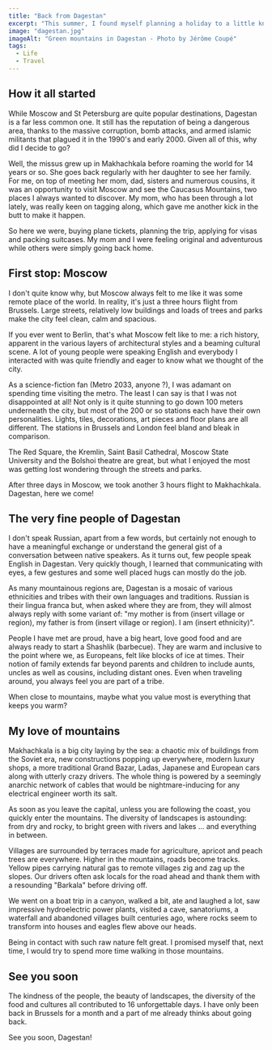 ```yaml
---
title: "Back from Dagestan"
excerpt: "This summer, I found myself planning a holiday to a little known part of Russia, tucked between the shores of the Caspian Sea and the majestic Caucasus Mountains: the republic of Dagestan."
image: "dagestan.jpg"
imageAlt: "Green mountains in Dagestan - Photo by Jérôme Coupé"
tags:
  - Life
  - Travel
---
```


## How it all started

While Moscow and St Petersburg are quite popular destinations, Dagestan is a far less common one. It still has the reputation of being a dangerous area, thanks to the massive corruption, bomb attacks, and armed islamic militants that plagued it in the 1990's and early 2000. Given all of this, why did I decide to go?

Well, the missus grew up in Makhachkala before roaming the world for 14 years or so. She goes back regularly with her daughter to see her family. For me, on top of meeting her mom, dad, sisters and numerous cousins, it was an opportunity to visit Moscow and see the Caucasus Mountains, two places I always wanted to discover. My mom, who has been through a lot lately, was really keen on tagging along, which gave me another kick in the butt to make it happen.

So here we were, buying plane tickets, planning the trip, applying for visas and packing suitcases. My mom and I were feeling original and adventurous while others were simply going back home.

## First stop: Moscow

I don't quite know why, but Moscow always felt to me like it was some remote place of the world. In reality, it's just a three hours flight from Brussels. Large streets, relatively low buildings and loads of trees and parks make the city feel clean, calm and spacious.

If you ever went to Berlin, that's what Moscow felt like to me: a rich history, apparent in the various layers of architectural styles and a beaming cultural scene. A lot of young people were speaking English and everybody I interacted with was quite friendly and eager to know what we thought of the city.

As a science-fiction fan (Metro 2033, anyone ?), I was adamant on spending time visiting the metro. The least I can say is that I was not disappointed at all! Not only is it quite stunning to go down 100 meters underneath the city, but most of the 200 or so stations each have their own personalities. Lights, tiles, decorations, art pieces and floor plans are all different. The stations in Brussels and London feel bland and bleak in comparison.

The Red Square, the Kremlin, Saint Basil Cathedral, Moscow State University and the Bolshoi theatre are great, but what I enjoyed the most was getting lost wondering through the streets and parks.

After three days in Moscow, we took another 3 hours flight to Makhachkala. Dagestan, here we come!

## The very fine people of Dagestan

I don't speak Russian, apart from a few words, but certainly not enough to have a meaningful exchange or understand the general gist of a conversation between native speakers. As it turns out, few people speak English in Dagestan. Very quickly though, I learned that communicating with eyes, a few gestures and some well placed hugs can mostly do the job.

As many mountainous regions are, Dagestan is a mosaic of various ethnicities and tribes with their own languages and traditions. Russian is their lingua franca but, when asked where they are from, they will almost always reply with some variant of: "my mother is from (insert village or region), my father is from (insert village or region). I am (insert ethnicity)".

People I have met are proud, have a big heart, love good food and are always ready to start a Shashlik (barbecue). They are warm and inclusive to the point where we, as Europeans, felt like blocks of ice at times. Their notion of family extends far beyond parents and children to include aunts, uncles as well as cousins, including distant ones. Even when traveling around, you always feel you are part of a tribe.

When close to mountains, maybe what you value most is everything that keeps you warm?

## My love of mountains

Makhachkala is a big city laying by the sea: a chaotic mix of buildings from the Soviet era, new constructions popping up everywhere, modern luxury shops, a more traditional Grand Bazar, Ladas, Japanese and European cars along with utterly crazy drivers. The whole thing is powered by a seemingly anarchic network of cables that would be nightmare-inducing for any electrical engineer worth its salt.

As soon as you leave the capital, unless you are following the coast, you quickly enter the mountains. The diversity of landscapes is astounding: from dry and rocky, to bright green with rivers and lakes ... and everything in between.

Villages are surrounded by terraces made for agriculture, apricot and peach trees are everywhere. Higher in the mountains, roads become tracks. Yellow pipes carrying natural gas to remote villages zig and zag up the slopes. Our drivers often ask locals for the road ahead and thank them with a resounding "Barkala" before driving off.

We went on a boat trip in a canyon, walked a bit, ate and laughed a lot, saw impressive hydroelectric power plants, visited a cave, sanatoriums, a waterfall and abandoned villages built centuries ago, where rocks seem to transform into houses and eagles flew above our heads.

Being in contact with such raw nature felt great. I promised myself that, next time, I would try to spend more time walking in those mountains.

## See you soon

The kindness of the people, the beauty of landscapes, the diversity of the food and cultures all contributed to 16 unforgettable days. I have only been back in Brussels for a month and a part of me already thinks about going back.

See you soon, Dagestan!
